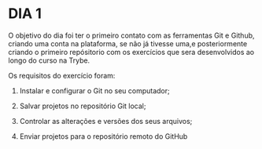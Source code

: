 # DIA 1

O objetivo do dia foi ter o primeiro contato com as ferramentas Git e Github, criando uma conta na plataforma, se não já tivesse uma,e posteriormente criando o primeiro repósitorio com os exercícios que sera desenvolvidos ao longo do curso na Trybe.

Os requisitos do exercício foram:

1. Instalar e configurar o Git no seu computador;

2. Salvar projetos no repositório Git local;

3. Controlar as alterações e versões dos seus arquivos;

4. Enviar projetos para o repositório remoto do GitHub
